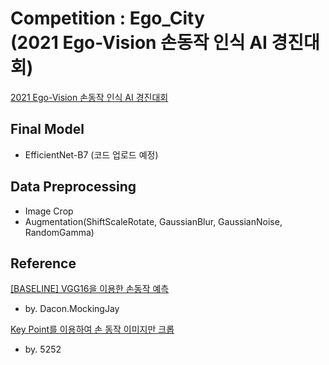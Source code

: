# Competition : Ego_City <br>(2021 Ego-Vision 손동작 인식 AI 경진대회)

[2021 Ego-Vision 손동작 인식 AI 경진대회](https://www.dacon.io/competitions/official/235805/overview/description)

## Final Model
- EfficientNet-B7 (코드 업로드 예정)

## Data Preprocessing
- Image Crop
- Augmentation(ShiftScaleRotate, GaussianBlur, GaussianNoise, RandomGamma)

## Reference

[[BASELINE] VGG16을 이용한 손동작 예측](https://www.dacon.io/competitions/official/235805/codeshare/3345?page=1&dtype=recent)
- by. Dacon.MockingJay

[Key Point를 이용하여 손 동작 이미지만 크롭](https://www.dacon.io/competitions/official/235805/codeshare/3362?page=2&dtype=recent)
- by. 5252
